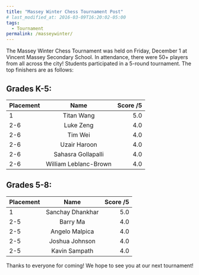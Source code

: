 ```yaml
---
title: "Massey Winter Chess Tournament Post"
# last_modified_at: 2016-03-09T16:20:02-05:00
tags:
  - Tournament
permalink: /masseywinter/
---
```


The Massey Winter Chess Tournament was held on Friday, December 1 at Vincent Massey Secondary School. In attendance, there were 50+ players from all across the city! Students participated in a 5-round tournament. The top finishers are as follows:

## Grades K-5:

| Placement      | Name | Score /5     |
| :---        |    :----:   |          ---: |
| 1 | Titan Wang  | 5.0 |
| 2-6 | Luke Zeng | 4.0 |
| 2-6 | Tim Wei | 4.0 |
| 2-6 | Uzair Haroon | 4.0 |
| 2-6 | Sahasra Gollapalli | 4.0 |
| 2-6 | William Leblanc-Brown | 4.0 |

## Grades 5-8:

| Placement      | Name | Score /5     |
| :---        |    :----:   |          ---: |
| 1 | Sanchay Dhankhar | 5.0 |
| 2-5 | Barry Ma | 4.0 |
| 2-5 | Angelo Malpica | 4.0 |
| 2-5 | Joshua Johnson | 4.0 |
| 2-5 | Kavin Sampath | 4.0 |


Thanks to everyone for coming! We hope to see you at our next tournament! 